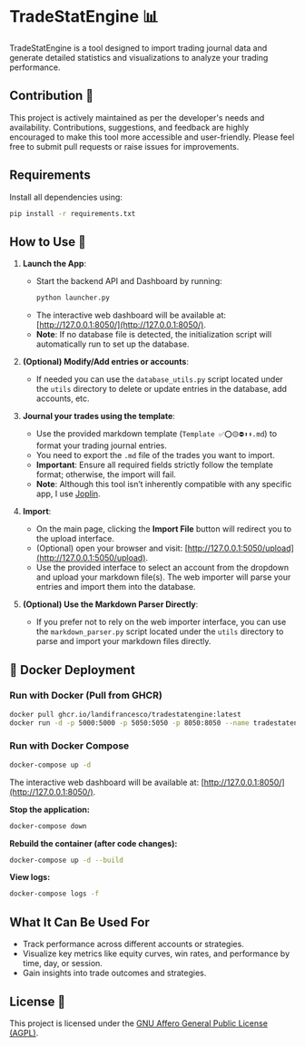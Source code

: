 # TradeStatEngine 📊

TradeStatEngine is a tool designed to import trading journal data and generate detailed statistics and visualizations to analyze your trading performance.

## Contribution 🙌
This project is actively maintained as per the developer's needs and availability. Contributions, suggestions, and feedback are highly encouraged to make this tool more accessible and user-friendly. Please feel free to submit pull requests or raise issues for improvements.

## Requirements
Install all dependencies using:
```bash
pip install -r requirements.txt
```

## How to Use 🚦

1. **Launch the App**:
   - Start the backend API and Dashboard by running:
     ```bash
     python launcher.py
     ```
   - The interactive web dashboard will be available at: [http://127.0.0.1:8050/](http://127.0.0.1:8050/).
   - **Note**: If no database file is detected, the initialization script will automatically run to set up the database.

2. **(Optional) Modify/Add entries or accounts**:
   - If needed you can use the `database_utils.py` script located under the `utils` directory to delete or update entries in the database, add accounts, etc.

3. **Journal your trades using the template**:
   - Use the provided markdown template (`Template ✅⭕🟡⛔⬆️⬇️.md`) to format your trading journal entries.
   - You need to export the `.md` file of the trades you want to import.
   - **Important**: Ensure all required fields strictly follow the template format; otherwise, the import will fail.
   - **Note**: Although this tool isn’t inherently compatible with any specific app, I use [Joplin](https://joplinapp.org/).

4. **Import**:
   - On the main page, clicking the **Import File** button will redirect you to the upload interface.
   - (Optional) open your browser and visit: [http://127.0.0.1:5050/upload](http://127.0.0.1:5050/upload).
   - Use the provided interface to select an account from the dropdown and upload your markdown file(s). The web importer will parse your entries and import them into the database.

5. **(Optional) Use the Markdown Parser Directly**:
   - If you prefer not to rely on the web importer interface, you can use the `markdown_parser.py` script located under the `utils` directory to parse and import your markdown files directly.

## 🐳 Docker Deployment 

### **Run with Docker (Pull from GHCR)**
```bash
docker pull ghcr.io/landifrancesco/tradestatengine:latest
docker run -d -p 5000:5000 -p 5050:5050 -p 8050:8050 --name tradestatengine -v tradestatengine_data:/app/app/data ghcr.io/landifrancesco/tradestatengine:latest
```

### **Run with Docker Compose**
```bash
docker-compose up -d
```

The interactive web dashboard will be available at: [http://127.0.0.1:8050/](http://127.0.0.1:8050/).

**Stop the application:**
```bash
docker-compose down
```

**Rebuild the container (after code changes):**
```bash
docker-compose up -d --build
```

**View logs:**
```bash
docker-compose logs -f
```

## What It Can Be Used For
- Track performance across different accounts or strategies.
- Visualize key metrics like equity curves, win rates, and performance by time, day, or session.
- Gain insights into trade outcomes and strategies.

## License 📜

This project is licensed under the [GNU Affero General Public License (AGPL)](https://www.gnu.org/licenses/agpl-3.0.en.html).
